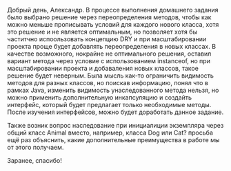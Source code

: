 Добрый день, Александр.
В процессе выполнения домашнего задания было выбрано решение через переопределения методов, чтобы как можно меньше прописывать условий для каждого нового класса, хотя это решение и не является оптимальным, 
но позволяет хотя бы частитчно испоользовать концепцию DRY и при масштабировании проекта проще будет добавлять переопределения в новых классах.
В качестве возможного, нокрайне не оптимального решения, оставил вариант метода через условие с использованием instanceof, но при масштабировании проекта и добаваления новых классов, такое решение будет неверным.
Была мысль как-то ограничить видимость методов для разных классов, но поискав информацию, понял что в рамках Java, изменить видимость унаследованного метода нельзя, но можно применить дополнительную инкапсуляцию и создайть интерфейс, 
который будет предлагает только необходимые методы. После изучения интерфейсов, можно будет доработать данное задание.

Также возник вопрос наследование при инициалиции экземпляра через общий класс Animal вместо, например, класса Dog или Cat? просьба ещё раз объяснить, какие дополнительные преимущества в работе мы от этого получаем.

Заранее, спасибо!
